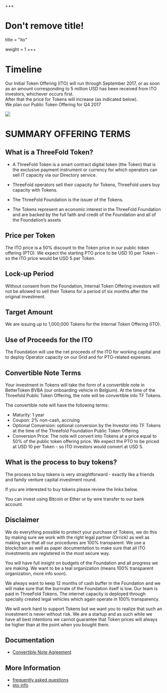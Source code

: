 +++
# Don't remove title!
title = "ito"

weight = 1
+++

# Timeline

Our Initial Token Offering (ITO) will run through September 2017, or as soon as an amount corresponding to 5 million USD has been received from ITO investors, whichever occurs first.  
After that the price for Tokens will increase (as indicated below).  
We plan our Public Token Offering for Q4 2017


![](../img/ito-timeline-august.jpg.png)

# SUMMARY OFFERING TERMS

## What is a ThreeFold Token?

- A ThreeFold Token is a smart contract digital token (the Token) that is the exclusive payment instrument or currency for which operators can sell IT capacity via our Directory service. 
 - ThreeFold operators sell their capacity for  Tokens, ThreeFold users buy capacity with Tokens.
   
- The ThreeFold Foundation is the issuer of the Tokens. 
- The Tokens represent an economic interest in the ThreeFold Foundation and are backed by the full faith and credit of the Foundation and all of the Foundation’s assets

## Price per Token

The ITO price is a 50% discount to the Token price in our public token offering (PTO). 
We expect the starting PTO price to be USD 10 per Token - so the ITO price would be USD 5 per Token.

## Lock-up Period

Without consent from the Foundation, Internal Token Offering investors will not be allowed to sell their Tokens for a period of six months after the original investment.


## Target Amount

We are issuing up to 1,000,000 Tokens for the Internal Token Offering (ITO).

## Use of Proceeds for the ITO

The Foundation will use the net proceeds of the ITO for working capital and to deploy Operator capacity on our Grid and for PTO-related expenses.

## Convertible Note Terms

Your investment in Tokens will take the form of a convertible note in BetterToken BVBA (our onboarding vehicle in Belgium).  At the time of the Threefold Public Token Offering, the note will be convertible into TF Tokens.

The convertible note will have the following terms:

- Maturity: 1 year
- Coupon: 2% non-cash, accruing
- Optional Conversion:  optional conversion by the Investor into TF Tokens at the time of the Threefold Foundation Public Token Offering
- Conversion Price:  The note will convert into Tokens at a price equal to 50% of the public token offering price.  We expect the PTO to be priced at USD 10 per Token - so ITO investors would convert at USD 5.

## What is the process to buy tokens?

The process to buy tokens is very straightforward - exactly like a friends and family venture capital investment round.

If you are interested to buy tokens please review the links below.

You can invest using Bitcoin or Ether or by wire transfer to our bank account.

## Disclaimer

We do everything possible to protect your purchase of Tokens, we do this by making sure we work with the right legal partner (Orrick) as well as making sure that all our procedures are 100% transparent. We use a blockchain as well as paper documentation to make sure that all ITO investments are registered in the most secure way.

You will have full insight on budgets of the Foundation and all progress we are making.
We want to be a teal organization (means 100% transparent organization, more info soon).

We always want to keep 12 months of cash buffer in the Foundation and we will make sure that the burnrate of the Foundation itself is low. Our team is paid in ThreeFold Tokens. The internet capacity is deployed through specially created legal vehicles which again operate in 100% transparency. 

We will work hard to support Tokens but we want you to realize that such an investment is never without risk. We are a startup and as such while we have all best intentions we cannot guarantee that Token prices will always be higher than at the point when you bought them.

## Documentation

- [Convertible Note Agreement](http://tiny.cc/tf_ito_investment_agr)

## More Information

- [frequently asked questions](/faq)
- [pto info](/pto)
